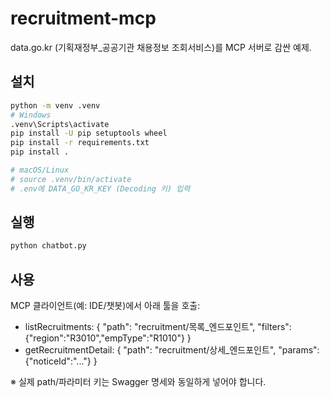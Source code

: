 # recruitment-mcp

data.go.kr (기획재정부_공공기관 채용정보 조회서비스)를 MCP 서버로 감싼 예제.

## 설치
```bash
python -m venv .venv
# Windows
.venv\Scripts\activate
pip install -U pip setuptools wheel
pip install -r requirements.txt
pip install .

# macOS/Linux
# source .venv/bin/activate
# .env에 DATA_GO_KR_KEY (Decoding 키) 입력
```

## 실행
```bash
python chatbot.py
```

## 사용
MCP 클라이언트(예: IDE/챗봇)에서 아래 툴을 호출:
- listRecruitments: { "path": "recruitment/목록_엔드포인트", "filters": {"region":"R3010","empType":"R1010"} }
- getRecruitmentDetail: { "path": "recruitment/상세_엔드포인트", "params": {"noticeId":"..."} }

※ 실제 path/파라미터 키는 Swagger 명세와 동일하게 넣어야 합니다.
